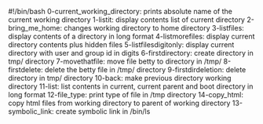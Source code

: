#!/bin/bash
0-current_working_directory: prints absolute name of the current working directory
1-listit: display contents list of current directory
2-bring_me_home: changes working directory to home directory
3-listfiles: display contents of a directory in long format
4-listmorefiles: display current directory contents plus hidden files
5-listfilesdigitonly: display current directory with user and group id in digits
6-firstdirectory: create directory in tmp/ directory
7-movethatfile: move file betty to directory in /tmp/
8-firstdelete: delete the betty file in /tmp/ directory
9-firstdirdeletion: delete directory in tmp/ directory
10-back: make previous directory working directory
11-list: list contents in current, current parent and boot directory in long format
12-file_type: print type of file in /tmp directory
14-copy_html: copy html files from working directory to parent of working directory
13-symbolic_link: create symbolic link in /bin/ls
